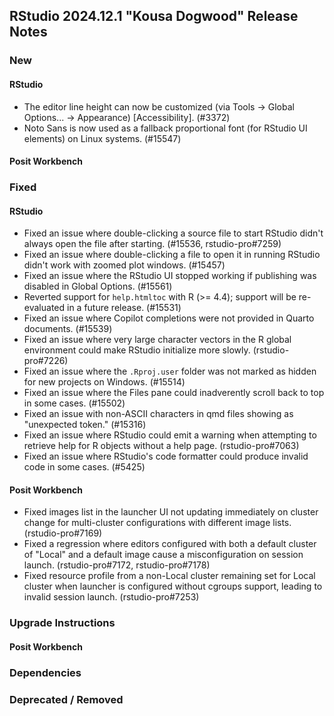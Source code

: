 ## RStudio 2024.12.1 "Kousa Dogwood" Release Notes

### New

#### RStudio
- The editor line height can now be customized (via Tools -> Global Options... -> Appearance) [Accessibility]. (#3372)
- Noto Sans is now used as a fallback proportional font (for RStudio UI elements) on Linux systems. (#15547)

#### Posit Workbench

### Fixed

#### RStudio
- Fixed an issue where double-clicking a source file to start RStudio didn't always open the file after starting. (#15536, rstudio-pro#7259)
- Fixed an issue where double-clicking a file to open it in running RStudio didn't work with zoomed plot windows. (#15457)
- Fixed an issue where the RStudio UI stopped working if publishing was disabled in Global Options. (#15561)
- Reverted support for `help.htmltoc` with R (>= 4.4); support will be re-evaluated in a future release. (#15531)
- Fixed an issue where Copilot completions were not provided in Quarto documents. (#15539)
- Fixed an issue where very large character vectors in the R global environment could make RStudio initialize more slowly. (rstudio-pro#7226)
- Fixed an issue where the `.Rproj.user` folder was not marked as hidden for new projects on Windows. (#15514)
- Fixed an issue where the Files pane could inadverently scroll back to top in some cases. (#15502)
- Fixed an issue with non-ASCII characters in qmd files showing as "unexpected token." (#15316)
- Fixed an issue where RStudio could emit a warning when attempting to retrieve help for R objects without a help page. (rstudio-pro#7063)
- Fixed an issue where RStudio's code formatter could produce invalid code in some cases. (#5425)

#### Posit Workbench
- Fixed images list in the launcher UI not updating immediately on cluster change for multi-cluster configurations with different image lists. (rstudio-pro#7169)
- Fixed a regression where editors configured with both a default cluster of "Local" and a default image cause a misconfiguration on session launch. (rstudio-pro#7172, rstudio-pro#7178)
- Fixed resource profile from a non-Local cluster remaining set for Local cluster when launcher is configured without cgroups support, leading to invalid session launch. (rstudio-pro#7253)

### Upgrade Instructions

#### Posit Workbench

### Dependencies

### Deprecated / Removed
